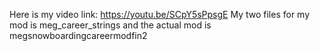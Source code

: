 Here is my video link: https://youtu.be/SCpY5sPpsgE 
My two files for my mod is meg_career_strings and the actual mod is megsnowboardingcareermodfin2

